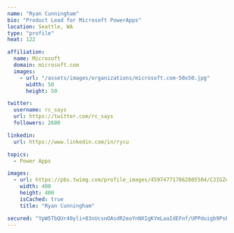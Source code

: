 ```yaml
---
name: "Ryan Cunningham"
bio: "Product Lead for Microsoft PowerApps"
location: Seattle, WA
type: "profile"
heat: 122

affiliation:
  name: Microsoft
  domain: microsoft.com
  images:
    - url: "/assets/images/organizations/microsoft.com-50x50.jpg"
      width: 50
      height: 50

twitter:
  username: rc_says
  url: https://twitter.com/rc_says
  followers: 2600

linkedin:
  url: https://www.linkedin.com/in/rycu

topics:
  - Power Apps

images:
  - url: https://pbs.twimg.com/profile_images/459747717862805504/CJIGZejd_400x400.png
    width: 400
    height: 400
    isCached: true
    title: "Ryan Cunningham"

secured: "YpW5TbQUr40yli+83nUcsnOAsdR2eoYnNXIgKYmLaaIdEFnf/UPPduigb9PsBlibGPTNXIR1DhZMriiRdJuE7ryR6/u/hIp9ELirgEuxBdGSICnAAOXd9ALKSqGaca/NcHSJeJ/731jTTx4Fjd/E2CwSrtWVhwuBl5F1/U5m6zRIqnfilIq0u4TF3TdLYEQ1AqTH4ZYarneZX2HccOYIIpMd3vUNvxrgTtUriP7Gmt10p8jBp3bIw3LwfrBqe662c+AqafRLPJWN4/zgkY37Hcx73WCpRL+tjmHTz9mbkVQJNZIkPUMP+hb3lWlDhniUTi0t7MgJl8QRFUSNal5qc7oE9sBW9SdC1jJjnhdWFV1zyhos8kMZJYe+MrsmqRK3/LZZRUEuabGCLarGWaUyXEqk8sak6gtYp3WDrhluTG8=;yvbPr4w9zIGb0iXFtdBCFw=="
---
```


